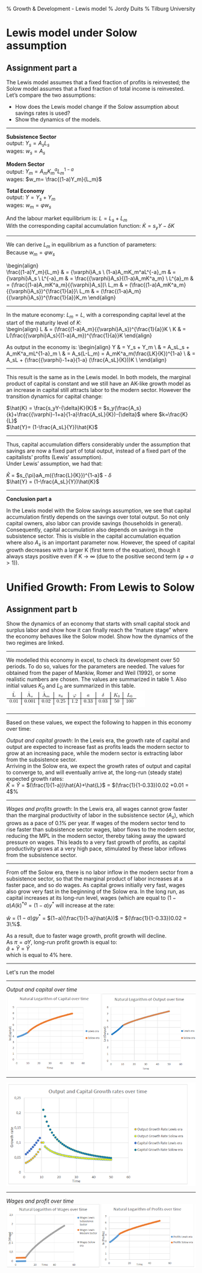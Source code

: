 % Growth & Development - Lewis model
% Jordy Duits
% Tilburg University



Lewis model under Solow assumption
================

Assignment part a
----------

The Lewis model assumes that a fixed fraction of profits is reinvested; the Solow model assumes that a fixed  fraction of total income is reinvested. Let’s compare the two assumptions:  
    
- How does the Lewis model change if the Solow assumption about savings rates is used?   
- Show the dynamics of the models.


--------
  

**Subsistence Sector**  
output: 	$Y_s=A_sL_s$  
wages:		$w_s=A_s$  
    
  
**Modern Sector**  
output:	  $Y_m=A_mK^{a}_mL_m^{1-a}$  
wages: 	  $w_m= \frac{(1-a)Y_m}{L_m}$  
  
  
**Total Economy**  
output: $Y=Y_s+Y_m$    
wages:  $w_m={\varphi}w_s$  
  
And the labour market equilibrium is: $L=L_s+L_m$  
With the corresponding capital accumulation function: $\dot{K}= s_yY-{\delta}K$


--------

We can derive $L_m$ in equilibrium as a function of parameters:  
Because $w_m = {\varphi}w_s$  
  
\begin{align}  
\frac{(1-a)Y_m}{L_m} & = {\varphi}A_s 		\\
(1-a)A_mK_m^aL^{-a}_m & = {\varphi}A_s 	\\
L^{-a}_m & = \frac{{\varphi}A_s}{(1-a)A_mK^a_m} \\
L^{a}_m & = (\frac{(1-a)A_mK^a_m}{{\varphi}A_s})\\
L_m & = (\frac{(1-a)A_mK^a_m}{{\varphi}A_s})^{\frac{1}{a}}\\
L_m & = (\frac{(1-a)A_m}{{\varphi}A_s})^{\frac{1}{a}}K_m 
\end{align}  


--------

In the mature economy: $L_m=L$, with a corresponding capital level at the start of the maturity level of $K$:  
\begin{align}
L & = (\frac{(1-a)A_m}{{\varphi}A_s})^{\frac{1}{a}}K  \\
K & = L(\frac{{\varphi}A_s}{(1-a)A_m})^{\frac{1}{a}}K 
\end{align}    
  
  
As output in the economy is: 
\begin{align}
Y & = Y_s + Y_m		\\
& = A_sL_s + A_mK^a_mL^{1-a}_m		\\
& = A_s(L-L_m) = A_mK^a_m(\frac{LK}{K})^{1-a}		\\
& = A_sL + (\frac{{\varphi}-1+a}{1-a} (\frac{A_sL}{K}))K		\\
\end{align}  


--------  

This result is the same as in the Lewis model. In both models, the marginal product of capital is constant and we still have an AK-like growth model as an increase in capital still attracts labor to the modern sector. However the transition dynamics for capital change:  
   
$\hat{K} = \frac{s_yY-{\delta}K}{K}$ = $s_y(\frac{A_s}{k}+\frac{{\varphi}-1+a}{1-a}\frac{A_sL}{K})-{\delta}$ where $k=\frac{K}{L}$  
$\hat{Y}= (1-\frac{A_sL}{Y})\hat{K}$  


--------  
  
Thus, capital accumulation differs considerably under the assumption that savings are now a fixed part of total output, instead of a fixed part of the capitalists’ profits (Lewis’ assumption).  
Under Lewis’ assumption, we had that:    
  
$\hat{K}$ = $s_{\pi}aA_m({\frac{L}{K}})^{1-a}$ - $\delta$   
$\hat{Y} = (1-\frac{A_sL}{Y})\hat{K}$      


--------

**Conclusion part a**  
  
In the Lewis model with the Solow savings assumption, we see that capital accumulation firstly depends on the savings over total output. So not only capital owners, also labor can provide savings (households in general). Consequently, capital accumulation also depends on savings in the subsistence sector. This is visible in the capital accumulation equation where also $A_s$ is an important parameter now. However, the speed of capital growth decreases with a larger K (first term of the equation), though it always stays positive even if K $\rightarrow$ $\infty$ (due to the positive second term $({\varphi}+ a >1))$.  



Unified Growth: From Lewis to Solow 
=================

Assignment part b
-----------

 Show the dynamics of an economy that starts with small capital stock and surplus labor and show how it can finally reach the “mature stage” where the economy behaves like the Solow model. Show how the dynamics of the two regimes are linked.  

---------

We modelled this economy in excel, to check its development over 50 periods. To do so, values for the parameters are needed. The values for obtained from the paper of Mankiw, Romer and Weil (1992), or some realistic numbers are chosen. The values are summarized in table 1. Also initial values $K_0$ and $L_0$ are summarized in this table.   
![](table.png)

---------

Based on these values, we expect the following to happen in this economy over time:   
  
*Output and capital growth*: In the Lewis era, the growth rate of capital and output are expected to increase fast as profits leads the modern sector to grow at an increasing pace, while the modern sector is extracting labor from the subsistence sector.  
Arriving in the Solow era, we expect the growth rates of output and capital to converge to, and will eventually arrive at, the long-run (steady state) expected growth rates:   
$\hat{K}$ = $\hat{Y}$ = $(\frac{1}{1-a})\hat{A}+\hat{L}$ = $(\frac{1}{1-0.33})0.02 +0.01 = 4$\%

---------
  
*Wages and profits growth*: In the Lewis era, all wages cannot grow faster than the marginal productivity of labor in the subsistence sector ($A_s$), which grows as a pace of 0.1\% per year. If wages of the modern sector tend to rise faster than subsistence sector wages, labor flows to the modern sector, reducing the MPL in the modern sector, thereby taking away the upward pressure on wages. This leads to a very fast growth of profits, as capital productivity grows at a very high pace, stimulated by these labor inflows from the subsistence sector.  

---------

From off the Solow era, there is no labor inflow in the modern sector from a subsistence sector, so that the marginal product of labor increases at a faster pace, and so do wages. As capital grows initially very fast, wages also grow very fast in the beginning of the Solow era. In the long run, as capital increases at its long-run level, wages (which are equal to $(1-a)A(k)^{{\ast}a} =(1-a)y^{\ast}$ will increase at the rate:    
  
$\hat{w}$ = $(1−a)gy^{\ast}$ = $(1−a)(\frac{1}{1-a}\hat{A})$ = $(\frac{1}{1-0.33})0.02 = 3\%$.  
  
As a result, due to faster wage growth, profit growth will decline.  
As $\pi=aY$, long-run profit growth is equal to:  
$\hat{a}$ + $\hat{Y}$ = $\hat{Y}$  
which is equal to 4\% here.   

---------

Let's run the model

---------

*Output and capital over time*  
![](graph1.png)

---------

![](graph2.png)

---------

*Wages and profit over time*  
![](graph3.png)

